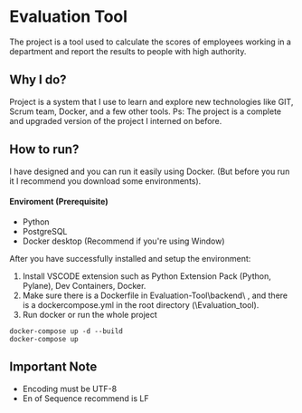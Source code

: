 # Evaluation Tool
The project is a tool used to calculate the scores of employees working in a department and report the results to people with high authority.
## Why I do?
Project is a system that I use to learn and explore new technologies like GIT, Scrum team, Docker, and a few other tools.
Ps: The project is a complete and upgraded version of the project I interned on before.
## How to run?
I have designed and you can run it easily using Docker. (But before you run it I recommend you download some environments).
#### Enviroment (Prerequisite)
- Python
- PostgreSQL
- Docker desktop (Recommend if you're using Window)

After you have successfully installed and setup the environment:
1. Install VSCODE extension such as Python Extension Pack (Python, Pylane), Dev Containers, Docker.
2. Make sure there is a Dockerfile in Evaluation-Tool\backend\ , and there is a dockercompose.yml in the root directory (\Evaluation_tool\).
3. Run docker or run the whole project

```docker
docker-compose up -d --build
docker-compose up
```
## Important Note
- Encoding must be UTF-8
- En of Sequence recommend is LF
